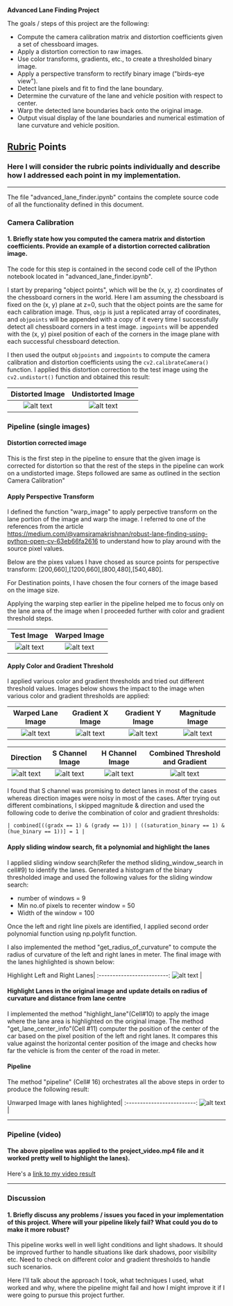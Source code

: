 **Advanced Lane Finding Project**

The goals / steps of this project are the following:

* Compute the camera calibration matrix and distortion coefficients given a set of chessboard images.
* Apply a distortion correction to raw images.
* Use color transforms, gradients, etc., to create a thresholded binary image.
* Apply a perspective transform to rectify binary image ("birds-eye view").
* Detect lane pixels and fit to find the lane boundary.
* Determine the curvature of the lane and vehicle position with respect to center.
* Warp the detected lane boundaries back onto the original image.
* Output visual display of the lane boundaries and numerical estimation of lane curvature and vehicle position.

[//]: # (Image References)

[image1]: camera_cal/calibration1.jpg "Distorted Image"
[image2]: ./output_images/calibrated_image1.jpg "Calibrated Image"
[image3]: ./output_images/grad_thresh_image.jpg "Gradient Threshold Image"
[image4]: ./output_images/test1_h_image.jpg "Hue Image"
[image5]: ./output_images/test1_s_image.jpg "Saturation Image"
[image6]: ./output_images/visualized_lane.jpg "Visualized Lane Image"
[image7]: ./output_images/warped_lane_image_combined.jpg "Combined Result of differenrt channels"
[image8]: ./output_images/warped_lane_image_dir_binary.jpg "Direction"
[image9]: ./output_images/warped_lane_image_gradx.jpg "Gradient X Image"
[image10]: ./output_images/warped_lane_image_grady.jpg "Gradient Y Image"
[image11]: ./output_images/warped_lane_image_hue_binary.jpg "Hue Image"
[image12]: ./output_images/warped_lane_image_mag_binary.jpg "Magnitude Image"
[image13]: ./output_images/warped_lane_image_saturation_binary.jpg "Saturation Image"
[image14]: ./output_images/warped_lane_image.jpg "Warped Lane Image"
[image15]: ./output_images/grad_thresh_image_cv2.jpg "Gradient Threshold Image"
[image16]: ./test_images/test3.jpg "Test Image"
[image17]: ./output_images/lane_highlighted_image.jpg "Lane Highlighted Image"

[video1]: ./project_video_output.mp4 "Project output video"

## [Rubric](https://review.udacity.com/#!/rubrics/571/view) Points

### Here I will consider the rubric points individually and describe how I addressed each point in my implementation.  

---
The file "advanced_lane_finder.ipynb" contains the complete source code of all the functionality defined in this document.

### Camera Calibration

#### 1. Briefly state how you computed the camera matrix and distortion coefficients. Provide an example of a distortion corrected calibration image.

The code for this step is contained in the second code cell of the IPython notebook located in "advanced_lane_finder.ipynb".  

I start by preparing "object points", which will be the (x, y, z) coordinates of the chessboard corners in the world. Here I am assuming the chessboard is fixed on the (x, y) plane at z=0, such that the object points are the same for each calibration image.  Thus, `objp` is just a replicated array of coordinates, and `objpoints` will be appended with a copy of it every time I successfully detect all chessboard corners in a test image.  `imgpoints` will be appended with the (x, y) pixel position of each of the corners in the image plane with each successful chessboard detection.  

I then used the output `objpoints` and `imgpoints` to compute the camera calibration and distortion coefficients using the `cv2.calibrateCamera()` function.  I applied this distortion correction to the test image using the `cv2.undistort()` function and obtained this result: 

Distorted Image             |  Undistorted Image
:-------------------------:|:-------------------------:
![alt text][image1]        |  ![alt text][image2]

### Pipeline (single images)

#### Distortion corrected image
This is the first step in the pipeline to ensure that the given image is corrected for distortion so that the rest of the steps in the pipeline can work on a undistorted image. Steps followed are same as outlined in the section Camera Calibration"

#### Apply Perspective Transform
I defined the function "warp_image" to apply perpective transform on the lane portion of the image and warp the image. I referred to one of the references from the article https://medium.com/@vamsiramakrishnan/robust-lane-finding-using-python-open-cv-63eb66fa2616 to understand how to play around with the source pixel values. 

Below are the pixes values I have chosed as source points for perspective transform:
[200,660],[1200,660],[800,480],[540,480].

For Destination points, I have chosen the four corners of the image based on the image size.

Applying the warping step earlier in the pipeline helped me to focus only on the lane area of the image when I proceeded further with color and gradient threshold steps.

Test Image                 |  Warped Image
:-------------------------:|:-------------------------:
![alt text][image16]       |  ![alt text][image14]


#### Apply Color and Gradient Threshold

I applied various color and gradient thresholds and tried out different threshold values. Images below shows the impact to the image when various color and gradient thresholds are applied:

Warped Lane Image          |  Gradient X Image        |Gradient Y Image                |  Magnitude Image |
:-------------------------:|:------------------------:|:-------------------------:|:-------------------------:
![alt text][image14]       |  ![alt text][image9]    |![alt text][image10]       |  ![alt text][image12]    |

Direction          |         S Channel Image                |  H Channel Image | Combined Threshold and Gradient|
:-------------------------:|:------------------------:|:-------------------------:|:-------------------------:
![alt text][image8]       |  ![alt text][image13]    |![alt text][image11]       |  ![alt text][image7]    |

I found that S channel was promising to detect lanes in most of the cases whereas direction images were noisy in most of the cases. After trying out different combinations, I skipped magnitude & direction and used the following code to derive the combination of color and gradient thresholds:

    | combined[((gradx == 1) & (grady == 1)) | ((saturation_binary == 1) & (hue_binary == 1))] = 1 |

#### Apply sliding window search, fit a polynomial and highlight the lanes
I applied sliding window search(Refer the method sliding_window_search in cell#9) to identify the lanes. Generated a histogram of the binary thresholded image and used the following values for the sliding window search:
- number of windows = 9
- Min no.of pixels to recenter window = 50
- Width of the window = 100

Once the left and right line pixels are identified, I applied second order polynomial function using np.polyfit function.

I also implemented the method "get_radius_of_curvature" to compute the radius of curvature of the left and right lanes in meter. The final image with the lanes highlighted is shown below:

Highlight Left and Right Lanes|
:-------------------------:
![alt text][image6]      |


#### Highlight Lanes in the original image and update details on radius of curvature and distance from lane centre
I implemented the method "highlight_lane"(Cell#10) to apply the image where the lane area is highlighted on the original image. 
The method "get_lane_center_info"(Cell #11) computer the position of the center of the car based on the pixel position of the left and right lanes. It compares this value against the horizontal center position of the image and checks how far the vehicle is from the center of the road in meter.


#### Pipeline
The method "pipeline" (Cell# 16) orchestrates all the above steps in order to produce the following result:

Unwarped Image with lanes highlighted|
:-------------------------:
![alt text][image17]      |


---

### Pipeline (video)

#### The above pipeline was applied to the project_video.mp4 file and it worked pretty well to highlight the lanes).

Here's a [link to my video result](./project_video_output.mp4)

---

### Discussion

#### 1. Briefly discuss any problems / issues you faced in your implementation of this project.  Where will your pipeline likely fail?  What could you do to make it more robust?
This pipeline works well in well light conditions and light shadows. It should be improved further to handle situations like dark shadows, poor visibility etc. Need to check on different color and gradient thresholds to handle such scenarios.

Here I'll talk about the approach I took, what techniques I used, what worked and why, where the pipeline might fail and how I might improve it if I were going to pursue this project further.  
